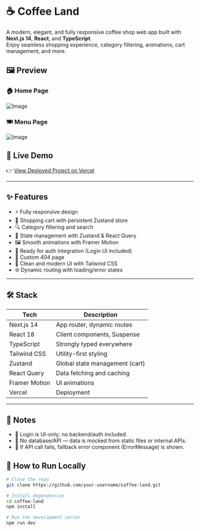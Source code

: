# ☕ Coffee Land

A modern, elegant, and fully responsive coffee shop web app built with **Next.js 14**, **React**, and **TypeScript**.  
Enjoy seamless shopping experience, category filtering, animations, cart management, and more.

## 🖼️ Preview

### 🏠 Home Page  
![Image](https://github.com/user-attachments/assets/2b653798-be04-4f2b-a12d-1649a9706aa2)

### 🍽️ Menu Page  
![Image](https://github.com/user-attachments/assets/01be5bf7-cb53-4c02-8900-227dea2cfeef)

## 🚀 Live Demo

👉 [View Deployed Project on Vercel](https://coffee-shop-navy-five.vercel.app/)

---

## ✨ Features

- ⚡️ Fully responsive design
- 🛒 Shopping cart with persistent Zustand store
- 🔍 Category filtering and search
- 🧠 State management with Zustand & React Query
- 🖼 Smooth animations with Framer Motion
- 🔐 Ready for auth integration (Login UI included)
- 🚫 Custom 404 page
- 🎨 Clean and modern UI with Tailwind CSS
- 🌐 Dynamic routing with loading/error states

---

## 🛠️ Stack

| Tech              | Description                        |
| ---------------- | ---------------------------------- |
| Next.js 14       | App router, dynamic routes         |
| React 18         | Client components, Suspense        |
| TypeScript       | Strongly typed everywhere          |
| Tailwind CSS     | Utility-first styling              |
| Zustand          | Global state management (cart)     |
| React Query      | Data fetching and caching          |
| Framer Motion    | UI animations                      |
| Vercel           | Deployment                         |

---

## 🧪 Notes

- 🔐 Login is UI-only; no backend/auth included.
- 🧩 No database/API — data is mocked from static files or internal APIs.
- 🛑 If API call fails, fallback error component (ErrorMessage) is shown.


## 🧪 How to Run Locally

```bash
# Clone the repo
git clone https://github.com/your-username/coffee-land.git

# Install dependencies
cd coffee-land
npm install

# Run the development server
npm run dev
